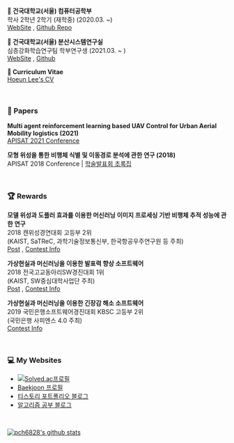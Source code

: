 **🏫 건국대학교(서울) 컴퓨터공학부** <br> 학사 2학년 2학기 (재학중) (2020.03. ~) <br> [WebSite](http://cse.konkuk.ac.kr/main.do) , [Github Repo](https://github.com/leehe228/Konkuk-CSE) 

**🔬 건국대학교(서울) 분산시스템연구실** <br> 심층강화학습연구팀 학부연구생 (2021.03. ~ ) <br> [WebSite](https://dmslab-konkuk.github.io/) , [Github](https://github.com/dmslab-konkuk)

**🎪 Curriculum Vitae** <br> [Hoeun Lee's CV](https://github.com/leehe228/leehe228/blob/main/CV.md)

<br>

### 📃 Papers
**Multi agent reinforcement learning based UAV Control for Urban Aerial Mobility logistics (2021)** <br> [APISAT 2021 Conference](https://apisat2021.org/) 

**모형 위성을 통한 비행체 식별 및 이동경로 분석에 관한 연구 (2018)** <br> APISAT 2018 Conference | [학술발표회 초록집](http://ksas.or.kr/Publications/sub_05_11.asp) 

<br>

### 🏆 Rewards
**모델 위성과 도플러 효과를 이용한 머신러닝 이미지 프로세싱 기반 비행체 추적 성능에 관한 연구** <br> 2018 캔위성경연대회 고등부 2위 <br> (KAIST, SaTReC, 과학기술정보통신부, 한국항공우주연구원 등 주최) <br> [Post](https://deepdeepit.tistory.com/45) , [Contest Info](http://cansat.kaist.ac.kr/)

**가상현실과 머신러닝을 이용한 발표력 향상 소프트웨어** <br> 2018 전국고교동아리SW경진대회 1위 <br> (KAIST, SW중심대학사업단 주최) <br> [Post](https://deepdeepit.tistory.com/50) , [Contest Info](https://www.highschool-swcontest.com/)

**가상현실과 머신러닝을 이용한 긴장감 해소 소프트웨어** <br> 2019 국민은행소프트웨어경진대회 KBSC 고등부 2위 <br> (국민은행 사피엔스 4.0 주최) <br> [Contest Info](http://www.kbsccoding.com/)

<br>

### 💻 My Websites
- [![Solved.ac프로필](http://mazassumnida.wtf/api/mini/generate_badge?boj=leehe228)](https://solved.ac/profile/leehe228)
- [Baekjoon 프로필](https://www.acmicpc.net/user/leehe228)
- [티스토리 포트폴리오 블로그](https://deepdeepit.tistory.com/)
- [알고리즘 공부 블로그](https://velog.io/@leehe228)

<br>

[![pch6828's github stats](https://github-readme-stats.vercel.app/api?username=leehe228&show_icons=true&include_all_commits=true&count_private=true)](https://github-readme-stats.vercel.app/api?username=leehe228)

